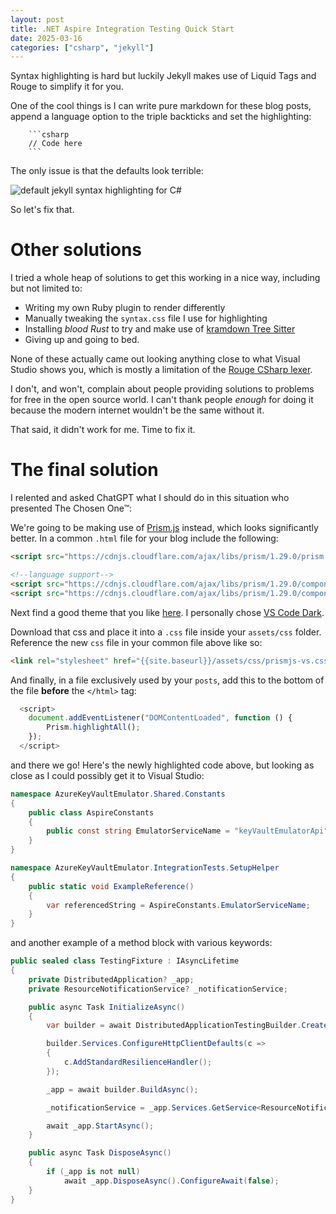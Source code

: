 ```yaml
---
layout: post
title: .NET Aspire Integration Testing Quick Start
date: 2025-03-16
categories: ["csharp", "jekyll"]
---
```


Syntax highlighting is hard but luckily Jekyll makes use of Liquid Tags and Rouge to simplify it for you.

One of the cool things is I can write pure markdown for these blog posts, append a language option to the triple backticks and set the highlighting:

```
    ```csharp
    // Code here
    ```
```

The only issue is that the defaults look terrible:

![default jekyll syntax highlighting for C#](https://i.imgur.com/bGEDMur.png)

So let's fix that.

# Other solutions

I tried a whole heap of solutions to get this working in a nice way, including but not limited to:

- Writing my own Ruby plugin to render differently
- Manually tweaking the `syntax.css` file I use for highlighting
- Installing *blood Rust* to try and make use of [kramdown Tree Sitter](https://tree-sitter.github.io/tree-sitter/)
- Giving up and going to bed.

None of these actually came out looking anything close to what Visual Studio shows you, which is mostly a limitation of the [Rouge CSharp lexer](https://github.com/rouge-ruby/rouge/blob/master/lib/rouge/lexers/csharp.rb).

I don't, and won't, complain about people providing solutions to problems for free in the open source world. I can't thank people *enough* for doing it because the modern internet wouldn't be the same without it.

That said, it didn't work for me. Time to fix it.

# The final solution

I relented and asked ChatGPT what I should do in this situation who presented The Chosen One™:

We're going to be making use of [Prism.js]() instead, which looks significantly better. In a common `.html` file for your blog include the following:

```html
<script src="https://cdnjs.cloudflare.com/ajax/libs/prism/1.29.0/prism.min.js"></script>

<!--language support-->
<script src="https://cdnjs.cloudflare.com/ajax/libs/prism/1.29.0/components/prism-csharp.min.js"></script>
<script src="https://cdnjs.cloudflare.com/ajax/libs/prism/1.29.0/components/prism-yaml.min.js"></script>
```

Next find a good theme that you like [here](https://github.com/PrismJS/prism-themes?tab=readme-ov-file#available-themes). I personally chose [VS Code Dark](https://github.com/PrismJS/prism-themes/blob/master/themes/prism-vsc-dark-plus.css).

Download that css and place it into a `.css` file inside your `assets/css` folder. Reference the new `css` file in your common file above like so:

```html
<link rel="stylesheet" href="{{site.baseurl}}/assets/css/prismjs-vs.css" />
```

And finally, in a file exclusively used by your `posts`, add this to the bottom of the file **before** the `</html>` tag:

```javascript
  <script>
    document.addEventListener("DOMContentLoaded", function () {
        Prism.highlightAll();
    });
  </script>
```

and there we go! Here's the newly highlighted code above, but looking as close as I could possibly get it to Visual Studio:

```csharp
namespace AzureKeyVaultEmulator.Shared.Constants
{
    public class AspireConstants
    {
        public const string EmulatorServiceName = "keyVaultEmulatorApi";
    }
}

namespace AzureKeyVaultEmulator.IntegrationTests.SetupHelper
{
    public static void ExampleReference()
    {
        var referencedString = AspireConstants.EmulatorServiceName;
    }
}
```

and another example of a method block with various keywords:

```csharp
public sealed class TestingFixture : IAsyncLifetime
{
    private DistributedApplication? _app;
    private ResourceNotificationService? _notificationService;

    public async Task InitializeAsync()
    {
        var builder = await DistributedApplicationTestingBuilder.CreateAsync<Projects.AzureKeyVaultEmulator_AppHost>();

        builder.Services.ConfigureHttpClientDefaults(c =>
        {
            c.AddStandardResilienceHandler();
        });

        _app = await builder.BuildAsync();

        _notificationService = _app.Services.GetService<ResourceNotificationService>();

        await _app.StartAsync();
    }

    public async Task DisposeAsync()
    {
        if (_app is not null)
            await _app.DisposeAsync().ConfigureAwait(false);
    }
}
```